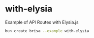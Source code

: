 # with-elysia

Example of API Routes with Elysia.js

```bash
bun create brisa --example with-elysia
```
